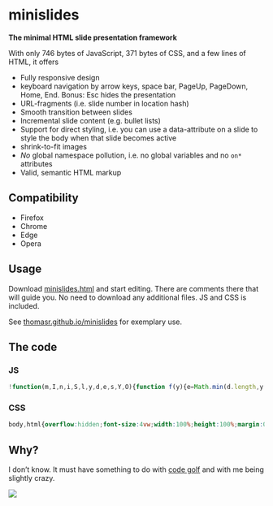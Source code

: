 # minislides

**The minimal HTML slide presentation framework**

With only <span class="js">746</em> bytes of JavaScript, <span class="css">371</span> bytes of CSS, and a few lines of HTML, it offers

* Fully responsive design
* keyboard navigation by arrow keys, space bar, PageUp, PageDown, Home, End.
  Bonus: Esc hides the presentation
* URL-fragments (i.e. slide number in location hash)
* Smooth transition between slides
* Incremental slide content (e.g. bullet lists)
* Support for direct styling, i.e. you can use a data-attribute on a slide to style the body when that slide becomes active
* shrink-to-fit images
* *No* global namespace pollution, i.e. no global variables and no `on*` attributes
* Valid, semantic HTML markup

## Compatibility

* Firefox
* Chrome
* Edge
* Opera

## Usage

Download [minislides.html](dist/minislides.html) and start editing. There are comments there that will guide you. No need to download any additional files. JS and CSS is included.

See [thomasr.github.io/minislides](http://thomasr.github.io/minislides/) for exemplary use. 

## The code

### JS
```javascript
!function(m,I,n,i,S,l,y,d,e,s,Y,O){function f(y){e=Math.min(d.length,y||1),s=d[e-1],Array.from(s[S+"All"](i)).forEach(function(I){I[m].remove(n)}),l.hash=e,O.style.background=s[I].bg||"",O[I].slide_id=s[I].id||e}function h(m){m=l.hash.substr(1),m!=e&&f(m)}O=y.body,d=Array.from(y[S+"All"]("section")),addEventListener("keydown",function(I,l){switch(I.keyCode-32){case 0:case 2:case 7:case 8:Y=s[S](i+":not(."+n+")"),Y?Y[m].add(n):f(e+1),l=1;break;case 1:case 5:case 6:f(e-1),l=1;break;case-5:O[m].toggle("muted"),l=1;break;case 4:f(1),l=1;break;case 3:f(1/0),l=1}l&&I.preventDefault()}),d.forEach(function(m,I){m.id=I+1}),h(),O[m].add("loaded"),setInterval(h,99)}("classList","dataset","revealed",".incremental","querySelector",location,document)
```

### CSS
```css
body,html{overflow:hidden;font-size:4vw;width:100%;height:100%;margin:0;padding:0}body.loaded{transition:.3s}body.loaded section{transition:opacity .5s}section{position:fixed;top:1vw;bottom:1vw;left:1vw;right:1vw;opacity:0}section:target{z-index:1}body:not(.muted) section:target{opacity:1}img{max-height:100%;max-width:100%}.incremental:not(.revealed){visibility:hidden}
```

## Why?

I don’t know. It must have something to do with [code golf](https://en.wikipedia.org/wiki/Code_golf) and with me being slightly crazy.

[![](https://img.shields.io/github/license/ThomasR/minislides.svg)](LICENSE)

